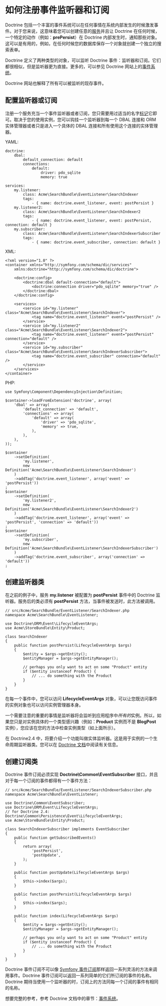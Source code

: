 # 如何注册事件监听器和订阅

Doctrine 包括一个丰富的事件系统可以在任何事情在系统内部发生的时候激发事件。对于您来说，这意味着您可以创建任意的[服务](http://symfony.com/doc/current/book/service_container.html)并且让 Doctrine 在任何时候，一个特定的动作（例如：**prePersist**）在 Doctrine 内部发生时，通知那些对象。这可以是有用的，例如，在任何时候您的数据库保存一个对象就创建一个独立的搜索表单。

Doctrine 定义了两种类型的对象，可以监听 Doctrine 事件：监听器和订阅。它们都很相似，但是监听器更为直接。更多的，可以参见 Doctrine 网站上的[事件系统](http://docs.doctrine-project.org/projects/doctrine-orm/en/latest/reference/events.html)。

Doctrine 网站也解释了所有可以被监听的现存事件。

## 配置监听器或订阅

注册一个服务充当一个事件监听器或者订阅，您只需要用过适当的名字[标记](http://symfony.com/doc/current/book/service_container.html#book-service-container-tags)它即可。取决于您的使用实例，您可以钩挂一个监听器到每一个 DBAL 连接和 ORM 实体管理器或者只是进入一个具体的 DBAL 连接和所有使用这个连接的实体管理器。

YAML:

```
doctrine:
    dbal:
        default_connection: default
        connections:
            default:
                driver: pdo_sqlite
                memory: true

services:
    my.listener:
        class: Acme\SearchBundle\EventListener\SearchIndexer
        tags:
            - { name: doctrine.event_listener, event: postPersist }
    my.listener2:
        class: Acme\SearchBundle\EventListener\SearchIndexer2
        tags:
            - { name: doctrine.event_listener, event: postPersist, connection: default }
    my.subscriber:
        class: Acme\SearchBundle\EventListener\SearchIndexerSubscriber
        tags:
            - { name: doctrine.event_subscriber, connection: default }
```

XML:

```
<?xml version="1.0" ?>
<container xmlns="http://symfony.com/schema/dic/services"
    xmlns:doctrine="http://symfony.com/schema/dic/doctrine">

    <doctrine:config>
        <doctrine:dbal default-connection="default">
            <doctrine:connection driver="pdo_sqlite" memory="true" />
        </doctrine:dbal>
    </doctrine:config>

    <services>
        <service id="my.listener" class="Acme\SearchBundle\EventListener\SearchIndexer">
            <tag name="doctrine.event_listener" event="postPersist" />
        </service>
        <service id="my.listener2" class="Acme\SearchBundle\EventListener\SearchIndexer2">
            <tag name="doctrine.event_listener" event="postPersist" connection="default" />
        </service>
        <service id="my.subscriber" class="Acme\SearchBundle\EventListener\SearchIndexerSubscriber">
            <tag name="doctrine.event_subscriber" connection="default" />
        </service>
    </services>
</container>
```

PHP:

```
use Symfony\Component\DependencyInjection\Definition;

$container->loadFromExtension('doctrine', array(
    'dbal' => array(
        'default_connection' => 'default',
        'connections' => array(
            'default' => array(
                'driver' => 'pdo_sqlite',
                'memory' => true,
            ),
        ),
    ),
));

$container
    ->setDefinition(
        'my.listener',
        new Definition('Acme\SearchBundle\EventListener\SearchIndexer')
    )
    ->addTag('doctrine.event_listener', array('event' => 'postPersist'))
;
$container
    ->setDefinition(
        'my.listener2',
        new Definition('Acme\SearchBundle\EventListener\SearchIndexer2')
    )
    ->addTag('doctrine.event_listener', array('event' => 'postPersist', 'connection' => 'default'))
;
$container
    ->setDefinition(
        'my.subscriber',
        new Definition('Acme\SearchBundle\EventListener\SearchIndexerSubscriber')
    )
    ->addTag('doctrine.event_subscriber', array('connection' => 'default'))
;
```

## 创建监听器类

在之前的例子中，服务 **my.listener** 被配置为 **postPersist** 事件中的 Doctrine 监听器。服务后的类必须有 **postPersist** 方法，当事件被发送时，此方法被调用。

```
// src/Acme/SearchBundle/EventListener/SearchIndexer.php
namespace Acme\SearchBundle\EventListener;

use Doctrine\ORM\Event\LifecycleEventArgs;
use Acme\StoreBundle\Entity\Product;

class SearchIndexer
{
    public function postPersist(LifecycleEventArgs $args)
    {
        $entity = $args->getEntity();
        $entityManager = $args->getEntityManager();

        // perhaps you only want to act on some "Product" entity
        if ($entity instanceof Product) {
            // ... do something with the Product
        }
    }
}
```

在每一个事件中，您可以访问 **LifecycleEventArgs** 对象，可以让您既访问事件的实例对象也可以访问实例管理器本身。

一个需要注意的重要的事情是监听器将会监听到应用程序中*所有的*实例。所以，如果您只是对实例具体的一个类型感兴趣（例如：**Product** 实例而不是 **BlogPost** 实例），您应该在您的方法中检查实例类型（如上面所示）。

在 Doctrine2.4 中，将要介绍一个功能叫做实体监听器。这是用于实例的一个生命周期监听器类。您可以在 [Doctrine 文档](http://docs.doctrine-project.org/projects/doctrine-orm/en/latest/reference/events.html#entity-listeners)中阅读有关信息。

## 创建订阅类

Doctrine 事件订阅必须实现 **Doctrine\Common\EventSubscriber** 接口，并且对于每一个订阅的事件都得有一个事件方法：

```
// src/Acme/SearchBundle/EventListener/SearchIndexerSubscriber.php
namespace Acme\SearchBundle\EventListener;

use Doctrine\Common\EventSubscriber;
use Doctrine\ORM\Event\LifecycleEventArgs;
// for Doctrine 2.4: Doctrine\Common\Persistence\Event\LifecycleEventArgs;
use Acme\StoreBundle\Entity\Product;

class SearchIndexerSubscriber implements EventSubscriber
{
    public function getSubscribedEvents()
    {
        return array(
            'postPersist',
            'postUpdate',
        );
    }

    public function postUpdate(LifecycleEventArgs $args)
    {
        $this->index($args);
    }

    public function postPersist(LifecycleEventArgs $args)
    {
        $this->index($args);
    }

    public function index(LifecycleEventArgs $args)
    {
        $entity = $args->getEntity();
        $entityManager = $args->getEntityManager();

        // perhaps you only want to act on some "Product" entity
        if ($entity instanceof Product) {
            // ... do something with the Product
        }
    }
}
```

Doctrine 事件订阅不可以像 [Symfony 事件订阅](http://symfony.com/doc/current/components/event_dispatcher/introduction.html#event-dispatcher-using-event-subscribers)那样返回一系列灵活的方法来调用事件。Doctrine 事件订阅可以返回一系列简单的它们所订阅的事件的名称。Doctrine 期待当使用一个监听器的时，订阅上的方法同每一个订阅的事件有相同的名称。

想要完整的参考，参考 Doctrine 文档中的章节：[事件系统](http://docs.doctrine-project.org/projects/doctrine-orm/en/latest/reference/events.html)。
